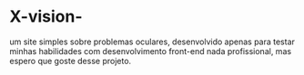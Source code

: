 # X-vision-
um site simples sobre problemas oculares, desenvolvido apenas para testar minhas habilidades com desenvolvimento front-end nada profissional, mas espero que goste desse projeto.
